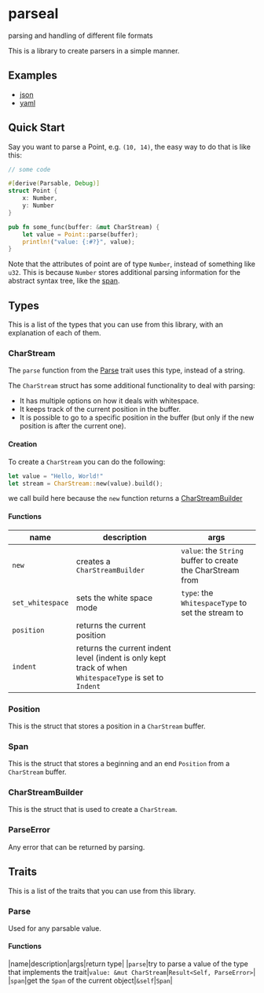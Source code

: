 # parseal
parsing and handling of different file formats

This is a library to create parsers in a simple manner.

## Examples
- [json](examples/json/main.rs)
- [yaml](examples/yaml/main.rs)

## Quick Start
Say you want to parse a Point, e.g. `(10, 14)`, the easy way to do that is like this:
```rs
// some code

#[derive(Parsable, Debug)]
struct Point {
	x: Number,
	y: Number
}

pub fn some_func(buffer: &mut CharStream) {
	let value = Point::parse(buffer);
	println!("value: {:#?}", value);
}
```

Note that the attributes of point are of type `Number`, instead of something like `u32`. This is because `Number` stores additional parsing information for the abstract syntax tree, like the [span](#Span).

## Types
This is a list of the types that you can use from this library, with an explanation of each of them.
### CharStream
The `parse` function from the [Parse](#Parse) trait uses this type, instead of a string.

The `CharStream` struct has some additional functionality to deal with parsing:
- It has multiple options on how it deals with whitespace.
- It keeps track of the current position in the buffer.
- It is possible to go to a specific position in the buffer (but only if the new position is after the current one).

#### Creation
To create a `CharStream` you can do the following:
```rs
let value = "Hello, World!"
let stream = CharStream::new(value).build();
```

we call build here because the `new` function returns a [CharStreamBuilder](#CharStreamBuilder)

#### Functions
|name|description|args|
|---|---|---|
|`new`|creates a `CharStreamBuilder`|`value`: the `String` buffer to create the CharStream from|
|`set_whitespace`|sets the white space mode|`type`: the `WhitespaceType` to set the stream to|
|`position`|returns the current position||
|`indent`|returns the current indent level (indent is only kept track of when `WhitespaceType` is set to `Indent`|
### Position
This is the struct that stores a position in a `CharStream` buffer.
### Span
This is the struct that stores a beginning and an end `Position` from a `CharStream` buffer.
### CharStreamBuilder
This is the struct that is used to create a `CharStream`.
### ParseError
Any error that can be returned by parsing.

## Traits
This is a list of the traits that you can use from this library.
### Parse
Used for any parsable value.
#### Functions
|name|description|args|return type|
|`parse`|try to parse a value of the type that implements the trait|`value: &mut CharStream`|`Result<Self, ParseError>`|
|`span`|get the `Span` of the current object|`&self`|`Span`|
